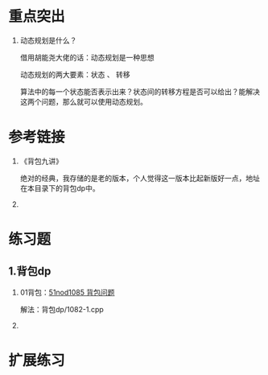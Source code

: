 # 重点突出

1. 动态规划是什么？

   借用胡能尧大佬的话：动态规划是一种思想

   动态规划的两大要素：状态 、 转移

   算法中的每一个状态能否表示出来？状态间的转移方程是否可以给出？能解决这两个问题，那么就可以使用动态规划。

# 参考链接

1. 《背包九讲》

   绝对的经典，我存储的是老的版本，个人觉得这一版本比起新版好一点，地址在本目录下的背包dp中。

2. 

# 练习题

## 1.背包dp

1. 01背包：[51nod1085 背包问题](http://www.51nod.com/onlineJudge/questionCode.html#!problemId=1085)

   解法：背包dp/1082-1.cpp

2. 

# 扩展练习

